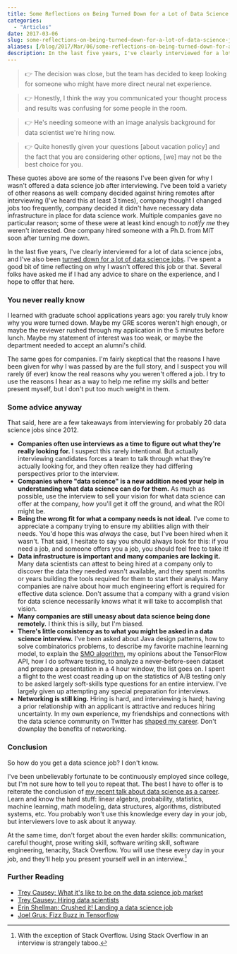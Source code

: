 ```yaml
---
title: Some Reflections on Being Turned Down for a Lot of Data Science Jobs
categories:
  - "Articles"
date: 2017-03-06
slug: some-reflections-on-being-turned-down-for-a-lot-of-data-science-jobs
aliases: [/blog/2017/Mar/06/some-reflections-on-being-turned-down-for-a-lot-of-data-science-jobs/]
description: In the last five years, I've clearly interviewed for a lot of data science jobs, and I've also been turned down for a lot of data science job. I've spent a good bit of time reflecting on why I wasn't offered this job or that. Several folks have asked me if I had any advice to share on the experience, and I hope to offer that here.
---
```


> 👉 The decision was close, but the team has decided to keep looking for someone who might have more direct neural net experience.

> 👉 Honestly, I think the way you communicated your thought process and results was confusing for some people in the room.

> 👉 He's needing someone with an image analysis background for data scientist we're hiring now.

> 👉 Quite honestly given your questions [about vacation policy] and the fact that you are considering other options, [we] may not be the best choice for you.

These quotes above are some of the reasons I've been given for why I wasn't offered a data science job after interviewing. I've been told a variety of other reasons as well: company decided against hiring remotes after interviewing (I've heard this at least 3 times), company thought I changed jobs too frequently, company decided it didn't have necessary data infrastructure in place for data science work. Multiple companies gave no particular reason; some of these were at least kind enough to _notify me_ they weren't interested. One company hired someone with a Ph.D. from MIT soon after turning me down.

In the last five years, I've clearly interviewed for a lot of data science jobs, and I've also been [turned down for a lot of data science jobs](https://twitter.com/i/moments/838081457788694528). I've spent a good bit of time reflecting on why I wasn't offered this job or that. Several folks have asked me if I had any advice to share on the experience, and I hope to offer that here.

### You never really know

I learned with graduate school applications years ago: you rarely truly know why you were turned down. Maybe my GRE scores weren't high enough, or maybe the reviewer rushed through my application in the 5 minutes before lunch. Maybe my statement of interest was too weak, or maybe the department needed to accept an alumni's child.

The same goes for companies. I'm fairly skeptical that the reasons I have been given for why I was passed by are the full story, and I suspect you will rarely (if ever) know the real reasons why you weren't offered a job. I try to use the reasons I hear as a way to help me refine my skills and better present myself, but I don't put too much weight in them.

### Some advice anyway

That said, here are a few takeaways from interviewing for probably 20 data science jobs since 2012.

* __Companies often use interviews as a time to figure out what they're really looking for.__ I suspect this rarely intentional. But actually interviewing candidates forces a team to talk through what they're actually looking for, and they often realize they had differing perspectives prior to the interview.
* __Companies where "data science" is a new addition need your help in understanding what data science can do for them.__ As much as possible, use the interview to sell your vision for what data science can offer at the company, how you'll get it off the ground, and what the ROI might be.
* __Being the wrong fit for what a company needs is not ideal.__ I've come to appreciate a company trying to ensure my abilities align with their needs. You'd hope this was _always_ the case, but I've been hired when it wasn't. That said, I hesitate to say you should always look for this: if you need a job, and someone offers you a job, you should feel free to take it!
* __Data infrastructure is important and many companies are lacking it.__ Many data scientists can attest to being hired at a company only to discover the data they needed wasn't available, and they spent months or years building the tools required for them to start their analysis. Many companies are naive about how much engineering effort is required for effective data science. Don't assume that a company with a grand vision for data science necessarily knows what it will take to accomplish that vision.
* __Many companies are still uneasy about data science being done remotely.__ I think this is silly, but I'm biased.
* __There's little consistency as to what you might be asked in a data science interview.__ I've been asked about Java design patterns, how to solve combinatorics problems, to describe my favorite machine learning model, to explain the [SMO algorithm](https://en.wikipedia.org/wiki/Sequential_minimal_optimization), my opinions about the TensorFlow API, how I do software testing, to analyze a never-before-seen dataset and prepare a presentation in a 4 hour window, the list goes on. I spent a flight to the west coast reading up on the statistics of A/B testing only to be asked largely soft-skills type questions for an entire interview. I've largely given up attempting any special preparation for interviews.
* __Networking is still king.__ Hiring is hard, and interviewing is hard; having a prior relationship with an applicant is attractive and reduces hiring uncertainty. In my own experience, my friendships and connections with the data science community on Twitter has [shaped my career](https://twitter.com/tdhopper/status/760109403383144448). Don't downplay the benefits of networking.

### Conclusion

So how do you get a data science job? I don't know.

I've been unbelievably fortunate to be continuously employed since college, but I'm not sure how to tell you to repeat that. The best I have to offer is to reiterate the conclusion of [my recent talk about data science as a career](http://tdhopper.com/blog/2017/Feb/14/how-i-quit-my-ph.d.-and-learned-to-love-data-science/). Learn and know the hard stuff: linear algebra, probability, statistics, machine learning, math modeling, data structures, algorithms, distributed systems, etc. You probably won't use this knowledge every day in your job, but interviewers love to ask about it anyway.

At the same time, don't forget about the even harder skills: communication, careful thought, prose writing skill, software writing skill, software engineering, tenacity, Stack Overflow. You will use these every day in your job, and they'll help you present yourself well in an interview.[^so]

### Further Reading

* [Trey Causey: What it's like to be on the data science job market](http://treycausey.com/data_science_interviews.html)
* [Trey Causey: Hiring data scientists](http://treycausey.com/hiring_data_scientists.html)
* [Erin Shellman: Crushed it! Landing a data science job
](http://www.erinshellman.com/crushed-it-landing-a-data-science-job/)
* [Joel Grus: Fizz Buzz in Tensorflow](http://joelgrus.com/2016/05/23/fizz-buzz-in-tensorflow/)



[^so]: With the exception of Stack Overflow. Using Stack Overflow in an interview is strangely taboo.
